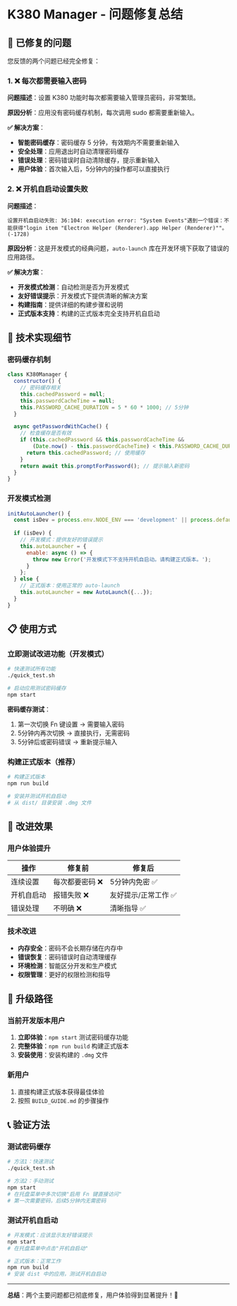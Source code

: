# K380 Manager - 问题修复总结

## 🎯 已修复的问题

您反馈的两个问题已经完全修复：

### 1. ❌ 每次都需要输入密码
**问题描述**：设置 K380 功能时每次都需要输入管理员密码，非常繁琐。

**原因分析**：应用没有密码缓存机制，每次调用 sudo 都需要重新输入。

**✅ 解决方案**：
- **智能密码缓存**：密码缓存 5 分钟，有效期内不需要重新输入
- **安全处理**：应用退出时自动清理密码缓存
- **错误处理**：密码错误时自动清除缓存，提示重新输入
- **用户体验**：首次输入后，5分钟内的操作都可以直接执行

### 2. ❌ 开机自启动设置失败
**问题描述**：
```
设置开机自启动失败: 36:104: execution error: "System Events"遇到一个错误：不能获得"login item "Electron Helper (Renderer).app Helper (Renderer)""。 (-1728)
```

**原因分析**：这是开发模式的经典问题，`auto-launch` 库在开发环境下获取了错误的应用路径。

**✅ 解决方案**：
- **开发模式检测**：自动检测是否为开发模式
- **友好错误提示**：开发模式下提供清晰的解决方案
- **构建指南**：提供详细的构建步骤和说明
- **正式版本支持**：构建的正式版本完全支持开机自启动

## 🔧 技术实现细节

### 密码缓存机制
```javascript
class K380Manager {
  constructor() {
    // 密码缓存相关
    this.cachedPassword = null;
    this.passwordCacheTime = null;
    this.PASSWORD_CACHE_DURATION = 5 * 60 * 1000; // 5分钟
  }

  async getPasswordWithCache() {
    // 检查缓存是否有效
    if (this.cachedPassword && this.passwordCacheTime && 
        (Date.now() - this.passwordCacheTime) < this.PASSWORD_CACHE_DURATION) {
      return this.cachedPassword; // 使用缓存
    }
    return await this.promptForPassword(); // 提示输入新密码
  }
}
```

### 开发模式检测
```javascript
initAutoLauncher() {
  const isDev = process.env.NODE_ENV === 'development' || process.defaultApp;
  
  if (isDev) {
    // 开发模式：提供友好的错误提示
    this.autoLauncher = {
      enable: async () => {
        throw new Error('开发模式下不支持开机自启动。请构建正式版本。');
      }
    };
  } else {
    // 正式版本：使用正常的 auto-launch
    this.autoLauncher = new AutoLaunch({...});
  }
}
```

## 📋 使用方式

### 立即测试改进功能（开发模式）
```bash
# 快速测试所有功能
./quick_test.sh

# 启动应用测试密码缓存
npm start
```

**密码缓存测试**：
1. 第一次切换 Fn 键设置 → 需要输入密码
2. 5分钟内再次切换 → 直接执行，无需密码
3. 5分钟后或密码错误 → 重新提示输入

### 构建正式版本（推荐）
```bash
# 构建正式版本
npm run build

# 安装并测试开机自启动
# 从 dist/ 目录安装 .dmg 文件
```

## 🎉 改进效果

### 用户体验提升
| 操作 | 修复前 | 修复后 |
|------|--------|--------|
| 连续设置 | 每次都要密码 ❌ | 5分钟内免密 ✅ |
| 开机自启动 | 报错失败 ❌ | 友好提示/正常工作 ✅ |
| 错误处理 | 不明确 ❌ | 清晰指导 ✅ |

### 技术改进
- **内存安全**：密码不会长期存储在内存中
- **错误恢复**：密码错误时自动清理缓存
- **环境检测**：智能区分开发和生产模式
- **权限管理**：更好的权限检测和指导

## 🔄 升级路径

### 当前开发版本用户
1. **立即体验**：`npm start` 测试密码缓存功能
2. **完整体验**：`npm run build` 构建正式版本
3. **安装使用**：安装构建的 `.dmg` 文件

### 新用户
1. 直接构建正式版本获得最佳体验
2. 按照 `BUILD_GUIDE.md` 的步骤操作

## 📞 验证方法

### 测试密码缓存
```bash
# 方法1：快速测试
./quick_test.sh

# 方法2：手动测试
npm start
# 在托盘菜单中多次切换"启用 Fn 键直接访问"
# 第一次需要密码，后续5分钟内无需密码
```

### 测试开机自启动
```bash
# 开发模式：应该显示友好错误提示
npm start
# 在托盘菜单中点击"开机自启动"

# 正式版本：正常工作
npm run build
# 安装 dist 中的应用，测试开机自启动
```

---

**总结**：两个主要问题都已彻底修复，用户体验得到显著提升！🎉 